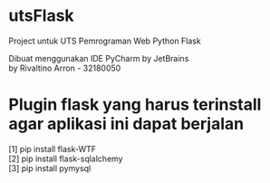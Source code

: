 # utsFlask
Project untuk UTS Pemrograman Web Python Flask

Dibuat menggunakan IDE PyCharm by JetBrains\
by Rivaltino Arron - 32180050

# Plugin flask yang harus terinstall agar aplikasi ini dapat berjalan
[1] pip install flask-WTF\
[2] pip install flask-sqlalchemy\
[3] pip install pymysql
